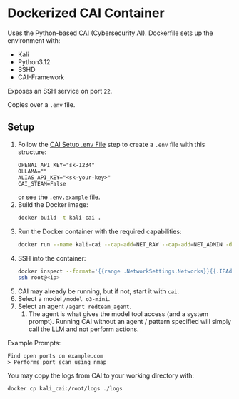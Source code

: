# Dockerized CAI Container

Uses the Python-based [CAI](https://github.com/aliasrobotics/cai) (Cybersecurity AI).
Dockerfile sets up the environment with:
- Kali
- Python3.12
- SSHD
- CAI-Framework


Exposes an SSH service on port `22`.

Copies over a `.env` file.


## Setup

1. Follow the [CAI Setup .env File](https://github.com/aliasrobotics/cai?tab=readme-ov-file#nut_and_bolt-setup-env-file) step to create a `.env` file with this structure:
   ```env
   OPENAI_API_KEY="sk-1234"
   OLLAMA=""
   ALIAS_API_KEY="<sk-your-key>"
   CAI_STEAM=False
   ```
   or see the `.env.example` file.
2. Build the Docker image:
   ```bash
   docker build -t kali-cai .
   ```
3. Run the Docker container with the required capabilities:
   ```bash
   docker run --name kali-cai --cap-add=NET_RAW --cap-add=NET_ADMIN -d kali-cai
   ```
4. SSH into the container:
   ```bash
   docker inspect --format='{{range .NetworkSettings.Networks}}{{.IPAddress}}{{end}}' kali-cai
   ssh root@<ip>
   ```
5. CAI may already be running, but if not, start it with `cai`.
6. Select a model `/model o3-mini`.
7. Select an agent `/agent redteam_agent`. 
   1. The agent is what gives the model tool access (and a system prompt). Running CAI without an agent / pattern specified will simply call the LLM and not perform actions.


Example Prompts:
```
Find open ports on example.com
> Performs port scan using nmap
```

You may copy the logs from CAI to your working directory with:

`docker cp kali_cai:/root/logs ./logs`